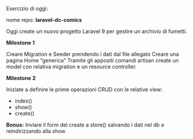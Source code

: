 Esercizio di oggi:

nome repo: **laravel-dc-comics**

Oggi create un nuovo progetto Laravel 9 per gestire un archivio di fumetti.

**********************Milestone 1**********************

Creare Migration e Seeder prendendo i dati dal file allegato
Creare una pagina Home “generica”
Tramite gli appositi comandi artisan create un model con relativa migration e un resource controller.

**********************Milestone 2**********************

Iniziate a definire le prime operazioni CRUD con le relative view:
- index()
- show()
- create()

**Bonus:** Inviare il form del create a store() salvando i dati nel db e reindirizzando alla show
